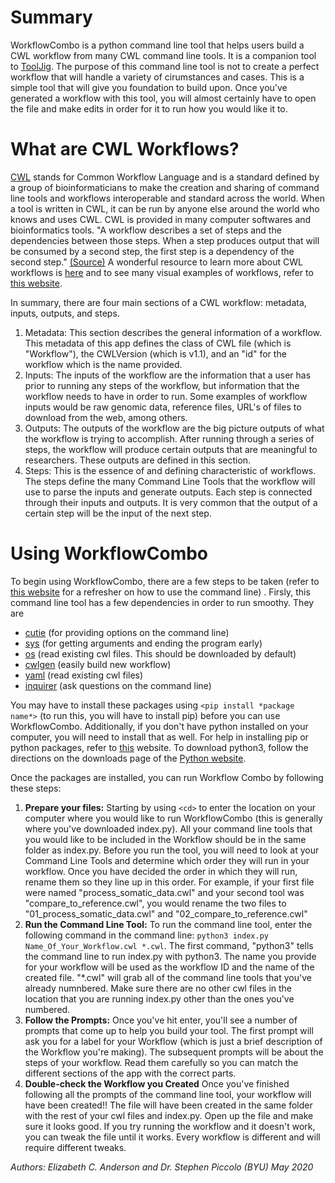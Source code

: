 # Summary
WorkflowCombo is a python command line tool that helps users build a CWL workflow from many CWL command line tools. It is a companion tool to [ToolJig](https://github.com/srp33/ToolJig). The purpose of this command line tool is not to create a perfect workflow that will handle a variety of cirumstances and cases. This is a simple tool that will give you foundation to build upon. Once you've generated a workflow with this tool, you will almost certainly have to open the file and make edits in order for it to run how you would like it to.

# What are CWL Workflows?
[CWL](https://www.commonwl.org/) stands for Common Workflow Language and is a standard defined by a group of bioinformaticians to make the creation and sharing of command line tools and workflows interoperable and standard across the world. When a tool is written in CWL, it can be run by anyone else around the world who knows and uses CWL. CWL is provided in many computer softwares and bioinformatics tools. 
"A workflow describes a set of steps and the dependencies between those steps. When a step produces output that will be consumed by a second step, the first step is a dependency of the second step." [(Source)](https://python-cwlgen.readthedocs.io/en/latest/workflowclasses.html) A wonderful resource to learn more about CWL workflows is [here](https://www.commonwl.org/v1.0/Workflow.html) and to see many visual examples of workflows, refer to [this website](https://view.commonwl.org/workflows).

In summary, there are four main sections of a CWL workflow: metadata, inputs, outputs, and steps. 
1. Metadata: This section describes the general information of a workflow. This metadata of this app defines the class of CWL file (which is "Workflow"), the CWLVersion (which is v1.1), and an "id" for the workflow which is the name provided.
2. Inputs: The inputs of the workflow are the information that a user has prior to running any steps of the workflow, but information that the workflow needs to have in order to run. Some examples of workflow inputs would be raw genomic data, reference files, URL's of files to download from the web, among others.
3. Outputs: The outputs of the workflow are the big picture outputs of what the workflow is trying to accomplish. After running through a series of steps, the workflow will produce certain outputs that are meaningful to researchers. These outputs are defined in this section.
4. Steps: This is the essence of and defining characteristic of workflows. The steps define the many Command Line Tools that the workflow will use to parse the inputs and generate outputs. Each step is connected through their inputs and outputs. It is very common that the output of a certain step will be the input of the next step. 


# Using WorkflowCombo
To begin using WorkflowCombo, there are a few steps to be taken (refer to [this website](https://www.digitalcitizen.life/command-prompt-how-use-basic-commands) for a refresher on how to use the command line) . Firsly, this command line tool has a few dependencies in order to run smoothy. They are 
* [cutie](https://pypi.org/project/cutie/)  (for providing options on the command line)
* [sys](https://docs.python.org/3/library/sys.html)  (for getting arguments and ending the program early)
* [os](https://www.geeksforgeeks.org/os-module-python-examples/)  (read existing cwl files. This should be downloaded by default)
* [cwlgen](https://github.com/common-workflow-language/python-cwlgen)  (easily build new workflow)
* [yaml](http://zetcode.com/python/yaml/)  (read existing cwl files)
* [inquirer](https://pypi.org/project/inquirer/)  (ask questions on the command line)

You may have to install these packages using `<pip install *package name*>` (to run this, you will have to install pip) before you can use WorkflowCombo. Additionally, if you don't have python installed on your computer, you will need to install that as well. For help in installing pip or python packages, refer to [this](https://packaging.python.org/tutorials/installing-packages/) website. To download python3, follow the directions on the downloads page of the [Python website](https://www.python.org/downloads/).

Once the packages are installed, you can run Workflow Combo by following these steps:
1. **Prepare your files:** Starting by using `<cd>` to enter the location on your computer where you would like to run WorkflowCombo (this is generally where you've downloaded index.py). All your command line tools that you would like to be included in the Workflow should be in the same folder as index.py. Before you run the tool, you will need to look at your Command Line Tools and determine which order they will run in your workflow. Once you have decided the order in which they will run, rename them so they line up in this order. For example, if your first file were named "process_somatic_data.cwl" and your second tool was "compare_to_reference.cwl", you would rename the two files to "01_process_somatic_data.cwl" and "02_compare_to_reference.cwl"
2. **Run the Command Line Tool:** To run the command line tool, enter the following command in the command line: `python3 index.py Name_Of_Your_Workflow.cwl *.cwl`. The first command, "python3" tells the command line to run index.py with python3. The name you provide for your workflow will be used as the workflow ID and the name of the created file. "\*.cwl" will grab all of the command line tools that you've already numnbered. Make sure there are no other cwl files in the location that you are running index.py other than the ones you've numbered. 
3. **Follow the Prompts:** Once you've hit enter, you'll see a number of prompts that come up to help you build your tool. The first prompt will ask you for a label for your Workflow (which is just a brief description of the Workflow you're making). The subsequent prompts will be about the steps of your workflow. Read them carefully so you can match the different sections of the app with the correct parts. 
4. **Double-check the Workflow you Created** Once you've finished following all the prompts of the command line tool, your workflow will have been created!! The file will have been created in the same folder with the rest of your cwl files and index.py. Open up the file and make sure it looks good. If you try running the workflow and it doesn't work, you can tweak the file until it works. Every workflow is different and will require different tweaks.

*Authors: Elizabeth C. Anderson and Dr. Stephen Piccolo (BYU)*
*May 2020*
